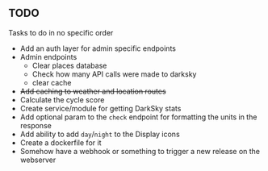 ## TODO

Tasks to do in no specific order

- Add an auth layer for admin specific endpoints
- Admin endpoints
  - Clear places database
  - Check how many API calls were made to darksky
  - clear cache
- ~~Add caching to weather and location routes~~
- Calculate the cycle score
- Create service/module for getting DarkSky stats
- Add optional param to the `check` endpoint for formatting the units in the response
- Add ability to add `day`/`night` to the Display icons
- Create a dockerfile for it
- Somehow have a webhook or something to trigger a new release on the webserver
